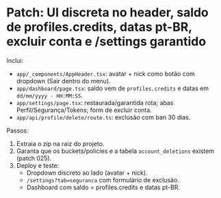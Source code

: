 # Patch: UI discreta no header, saldo de profiles.credits, datas pt-BR, excluir conta e /settings garantido

Inclui:
- `app/_components/AppHeader.tsx`: avatar + nick como botão com dropdown (Sair dentro do menu).
- `app/dashboard/page.tsx`: saldo vem de `profiles.credits` e datas em `dd/mm/yyyy - HH:MM:SS`.
- `app/settings/page.tsx`: restaurada/garantida rota; abas Perfil/Segurança/Tokens; form de excluir conta.
- `app/api/profile/delete/route.ts`: exclusão com ban 30 dias.

Passos:
1) Extraia o zip na raiz do projeto.
2) Garanta que os buckets/policies e a tabela `account_deletions` existem (patch 025).
3) Deploy e teste:
   - Dropdown discreto ao lado (avatar + nick).
   - `/settings?tab=seguranca` com formulário de exclusão.
   - Dashboard com saldo = profiles.credits e datas pt-BR.
